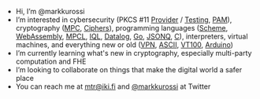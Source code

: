 - Hi, I’m @markkurossi
- I’m interested in cybersecurity (PKCS #11
  [Provider](https://github.com/markkurossi/pkcs11-provider) /
  [Testing](https://github.com/markkurossi/pkcs11-testing),
  [PAM](https://github.com/markkurossi/pam-cert)), cryptography
  ([MPC](https://github.com/markkurossi/mpc),
  [Ciphers](https://github.com/markkurossi/crypto-modes)), programming
  languages ([Scheme](https://github.com/markkurossi/scheme),
  [WebAssembly](https://github.com/markkurossi/wasm),
  [MPCL](https://github.com/markkurossi/mpc),
  [IQL](https://github.com/markkurossi/iql),
  [Datalog](https://github.com/markkurossi/datalog),
  [Go](https://github.com/markkurossi/tabulate),
  [JSONQ](https://github.com/markkurossi/jsonq),
  [C](https://github.com/markkurossi/stacktrace)), interpreters,
  virtual machines, and everything new or old
  ([VPN](https://github.com/markkurossi/vpn),
  [ASCII](https://github.com/markkurossi/ascii-art),
  [VT100](https://github.com/markkurossi/vt100),
  [Arduino](https://github.com/markkurossi/arduino))
- I’m currently learning what's new in cryptography, especially
  multi-party computation and FHE
- I’m looking to collaborate on things that make the digital world a
  safer place
- You can reach me at mtr@iki.fi and
  [@markkurossi](https://twitter.com/markkurossi) at Twitter

<!---
markkurossi/markkurossi is a special repository because its `README.md` (this file) appears on your GitHub profile.
You can click the Preview link to take a look at your changes.
--->
